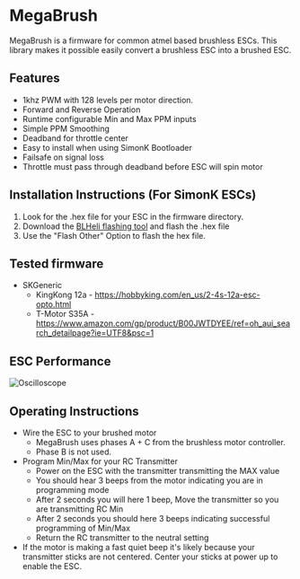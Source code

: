 # MegaBrush
MegaBrush is a firmware for common atmel based brushless ESCs.
This library makes it possible easily convert a brushless ESC into a brushed ESC.

## Features
* 1khz PWM with 128 levels per motor direction.
* Forward and Reverse Operation
* Runtime configurable Min and Max PPM inputs
* Simple PPM Smoothing
* Deadband for throttle center
* Easy to install when using SimonK Bootloader
* Failsafe on signal loss
* Throttle must pass through deadband before ESC will spin motor

## Installation Instructions (For SimonK ESCs)
1. Look for the .hex file for your ESC in the firmware directory.
1. Download the [BLHeli flashing tool](https://blhelisuite.wordpress.com/) and flash the .hex file
1. Use the "Flash Other" Option to flash the hex file.

## Tested firmware
* SKGeneric
  * KingKong 12a - https://hobbyking.com/en_us/2-4s-12a-esc-opto.html
  * T-Motor S35A - https://www.amazon.com/gp/product/B00JWTDYEE/ref=oh_aui_search_detailpage?ie=UTF8&psc=1

## ESC Performance
![Oscilloscope](/docs/scope.png)


## Operating Instructions
* Wire the ESC to your brushed motor
  * MegaBrush uses phases A + C from the brushless motor controller.
  * Phase B is not used.
* Program Min/Max for your RC Transmitter
  * Power on the ESC with the transmitter transmitting the MAX value
  * You should hear 3 beeps from the motor indicating you are in programming mode
  * After 2 seconds you will here 1 beep, Move the transmitter so you are transmitting RC Min
  * After 2 seconds you should here 3 beeps indicating successful programming of Min/Max
  * Return the RC transmitter to the neutral setting
* If the motor is making a fast quiet beep it's likely because your transmitter sticks are not centered. Center your sticks at power up to enable the ESC.
